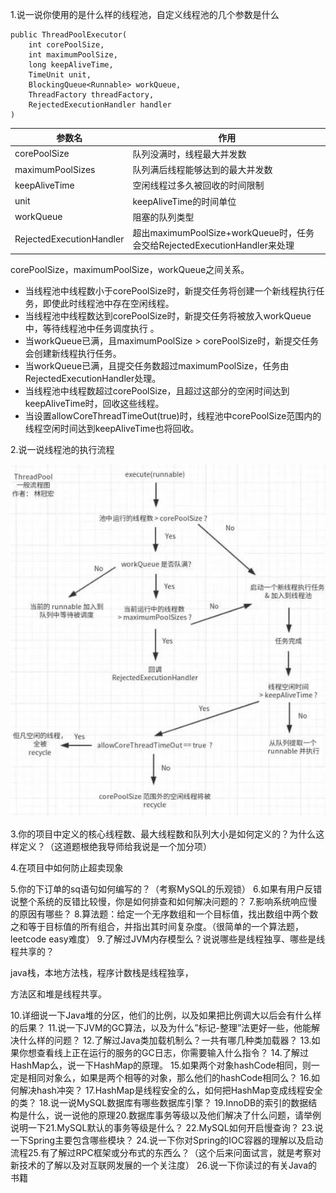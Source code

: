 1.说一说你使用的是什么样的线程池，自定义线程池的几个参数是什么

```
public ThreadPoolExecutor(
    int corePoolSize,
    int maximumPoolSize,
    long keepAliveTime,
    TimeUnit unit,
    BlockingQueue<Runnable> workQueue,
    ThreadFactory threadFactory,
    RejectedExecutionHandler handler
) 
```

| 参数名                   | 作用                                                         |
| ------------------------ | ------------------------------------------------------------ |
| corePoolSize             | 队列没满时，线程最大并发数                                   |
| maximumPoolSizes         | 队列满后线程能够达到的最大并发数                             |
| keepAliveTime            | 空闲线程过多久被回收的时间限制                               |
| unit                     | keepAliveTime的时间单位                                      |
| workQueue                | 阻塞的队列类型                                               |
| RejectedExecutionHandler | 超出maximumPoolSize+workQueue时，任务会交给RejectedExecutionHandler来处理 |



corePoolSize，maximumPoolSize，workQueue之间关系。

- 当线程池中线程数小于corePoolSize时，新提交任务将创建一个新线程执行任务，即使此时线程池中存在空闲线程。
- 当线程池中线程数达到corePoolSize时，新提交任务将被放入workQueue中，等待线程池中任务调度执行 。
- 当workQueue已满，且maximumPoolSize > corePoolSize时，新提交任务会创建新线程执行任务。
- 当workQueue已满，且提交任务数超过maximumPoolSize，任务由RejectedExecutionHandler处理。
- 当线程池中线程数超过corePoolSize，且超过这部分的空闲时间达到keepAliveTime时，回收这些线程。
- 当设置allowCoreThreadTimeOut(true)时，线程池中corePoolSize范围内的线程空闲时间达到keepAliveTime也将回收。



2.说一说线程池的执行流程

![image-20200528130243053](imgs/image-20200528130243053.png)



3.你的项目中定义的核心线程数、最大线程数和队列大小是如何定义的？为什么这样定义？（这道题根绝我导师给我说是一个加分项）



4.在项目中如何防止超卖现象



5.你的下订单的sq语句如何编写的？（考察MySQL的乐观锁）
6.如果有用户反错说整个系统的反错比较慢，你是如何排查和如何解决问题的？
7.影响系统响应慢的原因有哪些？
8.算法题：给定一个无序数组和一个目标值，找出数组中两个数之和等于目标值的所有组合，并指出其时间复杂度。（很简单的一个算法题，leetcode easy难度）
9.了解过JVM内存模型么？说说哪些是线程独享、哪些是线程共享的？

java栈，本地方法栈，程序计数栈是线程独享，

方法区和堆是线程共享。





10.详细说一下Java堆的分区，他们的比例，以及如果把比例调大以后会有什么样的后果？
11.说一下JVM的GC算法，以及为什么”标记-整理”法更好一些，他能解决什么样的问题？
12.了解过Java类加载机制么？一共有哪几种类加载器？
13.如果你想查看线上正在运行的服务的GC日志，你需要输入什么指令？
14.了解过HashMap么，说一下HashMap的原理。
15.如果两个对象hashCode相同，则一定是相同对象么，如果是两个相等的对象，那么他们的hashCode相同么？
16.如何解决hash冲突？
17.HashMap是线程安全的么，如何把HashMap变成线程安全的类？
18.说一说MySQL数据库有哪些数据库引擎？
19.InnoDB的索引的数据结构是什么，说一说他的原理20.数据库事务等级以及他们解决了什么问题，请举例说明一下21.MySQL默认的事务等级是什么？
22.MySQL如何开启慢查询？
23.说一下Spring主要包含哪些模块？
24.说一下你对Spring的IOC容器的理解以及启动流程25.有了解过RPC框架或分布式的东西么？（这个后来问面试言，就是考察对新技术的了解以及对互联网发展的一个关注度）
26.说一下你读过的有关Java的书籍